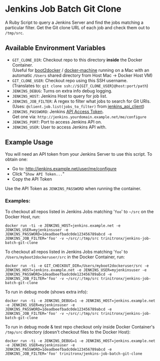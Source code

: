 Jenkins Job Batch Git Clone
===========================

A Ruby Script to query a Jenkins Server and find the jobs matching a particular filter.
Get the Git clone URL of each job and check them out to `/tmp/src`.

Available Environment Variables
-------------------------------

 - `GIT_CLONE_DIR`: Checkout repo to this directory **inside** the Docker Container.<br/> (Useful for [boot2docker][b2docker] / [docker-machine][docker-machine] running on a Mac with an automatic `/Users` shared directory from Host Mac -> Docker Host VM)
 - `GIT_CLONE_USER`: Checkout repo using this SSH username.<br/> (Translates to: `git clone ssh://${GIT_CLONE_USER}@host:port/path`)
 - `JENKINS_DEBUG`: Turns on extra info debug logging.
 - `JENKINS_HOST`: Jenkins Host to query for job list.
 - `JENKINS_JOB_FILTER`: A regex to filter what jobs to search for Git URIs.<br/> (Uses: `@client.job.list(jobs_to_filter)` from [jenkins_api_client][jenkins-api])
 - `JENKINS_PASSWORD`: Jenkins [API Access Token][jenkins-api-token].<br/> Get one via: `http://jenkins.yourdomain.example.net/me/configure`
 - `JENKINS_PORT`: Port to access Jenkins API on.
 - `JENKINS_USER`: User to access Jenkins API with.


Example Usage
-------------

You will need an API token from your Jenkins Server to use this script.  To obtain one:

 - Go to: http://jenkins.example.net/user/me/configure
 - Click "`Show API Token...`"
 - Copy the API Token

Use the API Token as `JENKINS_PASSWORD` when running the container.

### Examples:

To checkout all repos listed in Jenkins Jobs matching '`foo`' to `~/src` on the Docker Host, run:

    docker run -ti -e JENKINS_HOST=jenkins.example.net -e JENKINS_USER=myjenkinsuser -e JENKINS_PASSWORD=1deadbeefbadc0de123456789abcd -e JENKINS_JOB_FILTER='foo' -v ~/src/:/tmp/src trinitronx/jenkins-job-batch-git-clone

To checkout all repos listed in Jenkins Jobs matching '`foo`' to `/Users/myboot2dockeruser/src` in the Docker Container, run:

    docker run -ti -e GIT_CHECKOUT_DIR=/Users/myboot2dockeruser/src -e JENKINS_HOST=jenkins.example.net -e JENKINS_USER=myjenkinsuser -e JENKINS_PASSWORD=1deadbeefbadc0de123456789abcd -e JENKINS_JOB_FILTER='foo' -v ~/src/:/tmp/src trinitronx/jenkins-job-batch-git-clone


To run in debug mode (shows extra info):

    docker run -ti -e JENKINS_DEBUG=1 -e JENKINS_HOST=jenkins.example.net -e JENKINS_USER=myjenkinsuser -e JENKINS_PASSWORD=1deadbeefbadc0de123456789abcd -e JENKINS_JOB_FILTER='foo' -v ~/src/:/tmp/src trinitronx/jenkins-job-batch-git-clone

To run in debug mode & test repo checkout only inside Docker Container's `/tmp/src` directory (doesn't checkout files to the Docker Host):

    docker run -ti -e JENKINS_DEBUG=1 -e JENKINS_HOST=jenkins.example.net -e JENKINS_USER=myjenkinsuser -e JENKINS_PASSWORD=1deadbeefbadc0de123456789abcd -e JENKINS_JOB_FILTER='foo' trinitronx/jenkins-job-batch-git-clone

[b2docker]: http://boot2docker.io/
[docker-machine]: https://docs.docker.com/machine/
[jenkins-api]: https://github.com/arangamani/jenkins_api_client
[jenkins-api-token]: https://wiki.jenkins-ci.org/display/JENKINS/Authenticating+scripted+clients